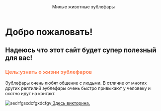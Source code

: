 <header>
Милые животные эублефары


</header>

<!DOCTYPE html>
<html lang="ru">
<head>
    <meta charset="UTF-8">
    <meta name="viewpoint"
content="width=device-widht,initial-scale=1/0">
    <link rel="icon" href="https://cf2.ppt-online.org/files2/slide/i/IYDF40A7dNBaE3phoSsQxt5gO2eyZiPLVTnWqjfkG/slide-10.jpg" type="image/png">
 
</head>
<body>
<h1>Добро пожаловать!</h1>
<h2>Надеюсь что этот сайт будет супер полезный для вас!</h2>
<h3 style="color: coral;">Цель:узнать о жизни эублефаров</h3>
<p>Эублефары очень любят общение с людьми. В отличие от многих других рептилий эублефары очень быстро привыкают у человеку и охотно идут на контакт.</p>
<img src="https://fs.znanio.ru/d5af0e/ff/0d/f94102f15eb4386c241ed55999306979c7.jpg" alt="sedrfgsxdcfgxdcfgv"
<li><a href="https://forms.gle/Vh7q8cyS4YHsCePJ9"> Здесь викторина.</a></li>
</body>
</html>
